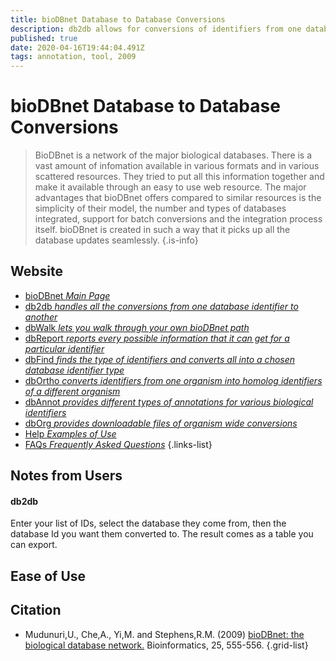 ```yaml
---
title: bioDBnet Database to Database Conversions
description: db2db allows for conversions of identifiers from one database to other database identifiers or annotations.
published: true
date: 2020-04-16T19:44:04.491Z
tags: annotation, tool, 2009
---
```


# bioDBnet Database to Database Conversions

> BioDBnet is a network of the major biological databases. There is a vast amount of infomation available in various formats and in various scattered resources. They tried to put all this information together and make it available through an easy to use web resource. The major advantages that bioDBnet offers compared to similar resources is the simplicity of their model, the number and types of databases integrated, support for batch conversions and the integration process itself. bioDBnet is created in such a way that it picks up all the database updates seamlessly.
{.is-info}

## Website

- [bioDBnet *Main Page*](https://biodbnet-abcc.ncifcrf.gov/)
- [db2db *handles all the conversions from one database identifier to another*](https://biodbnet-abcc.ncifcrf.gov/db/db2db.php)
- [dbWalk *lets you walk through your own bioDBnet path*](https://biodbnet-abcc.ncifcrf.gov/db/dbWalk.php)
- [dbReport *reports every possible information that it can get for a particular identifier*](https://biodbnet-abcc.ncifcrf.gov/db/dbReport.php)
- [dbFind *finds the type of identifiers and converts all into a chosen database identifier type*](https://biodbnet-abcc.ncifcrf.gov/db/dbFind.php)
- [dbOrtho *converts identifiers from one organism into homolog identifiers of a different organism*](https://biodbnet-abcc.ncifcrf.gov/db/dbOrtho.php)
- [dbAnnot *provides different types of annotations for various biological identifiers*](https://biodbnet-abcc.ncifcrf.gov/db/dbAnnot.php)
- [dbOrg *provides downloadable files of organism wide conversions*](https://biodbnet-abcc.ncifcrf.gov/db/dbOrg.php)
- [Help *Examples of Use*](https://biodbnet-abcc.ncifcrf.gov/dbInfo/examples.php)
- [FAQs *Frequently Asked Questions*](https://biodbnet-abcc.ncifcrf.gov/dbInfo/faq.php)
{.links-list}

## Notes from Users 
#### db2db
Enter your list of IDs, select the database they come from, then the database Id you want them converted to. The result comes as a table you can export.

## Ease of Use

## Citation

- Mudunuri,U., Che,A., Yi,M. and Stephens,R.M. (2009) [bioDBnet: the biological database network.](http://bioinformatics.oxfordjournals.org/content/25/4/555.full.pdf+html) Bioinformatics, 25, 555-556.
{.grid-list}